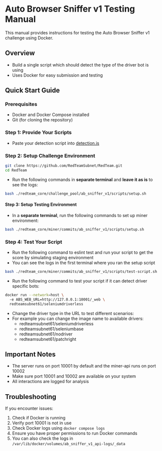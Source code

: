 # Auto Browser Sniffer v1 Testing Manual

This manual provides instructions for testing the Auto Browser Sniffer v1 challenge using Docker.

## Overview

- Build a single script which should detect the type of the driver bot is using
- Uses Docker for easy submission and testing

## Quick Start Guide

### Prerequisites

- Docker and Docker Compose installed
- Git (for cloning the repository)

### Step 1: Provide Your Scripts

- Paste your detection script into [detection.js](../src/templates/static/detection/detection.js)

### Step 2: Setup Challenge Environment

```bash
git clone https://github.com/RedTeamSubnet/RedTeam.git
cd RedTeam
```

- Run the following commands in **separate terminal** and **leave it as is** to see the logs:

```bash
bash ./redteam_core/challenge_pool/ab_sniffer_v1/scripts/setup.sh
```

#### Step 3: Setup Testing Environment

- In a **separate terminal**, run the following commands to set up miner environment:

```bash
bash ./redteam_core/miner/commits/ab_sniffer_v1/scripts/setup.sh
```

### Step 4: Test Your Script

- Run the following command to eslint test and run your script to get the score by simulating staging environment
- You can see the logs in the first terminal where you ran the setup script

```bash
bash ./redteam_core/miner/commits/ab_sniffer_v1/scripts/test-script.sh
```

- Run the following command to test your script if it can detect driver specific bots:

```bash
docker run --network=host \                                                            
  -e ABS_WEB_URL=http://127.0.0.1:10001/_web \
  redteamsubnet61/seleniumdriverless
```

- Change the driver type in the URL to test different scenarios:
- For example you can change the image name to available drivers:
    - redteamsubnet61/seleniumdriverless
    - redteamsubnet61/seleniumbase
    - redteamsubnet61/nodriver
    - redteamsubnet61/patchright

## Important Notes

- The server runs on port 10001 by default and the miner-api runs on port 10002
- Make sure port 10001 and 10002 are available on your system
- All interactions are logged for analysis

## Troubleshooting

If you encounter issues:

1. Check if Docker is running
2. Verify port 10001 is not in use
3. Check Docker logs using `docker compose logs`
4. Ensure you have proper permissions to run Docker commands
5. You can also check the logs in `/var/lib/docker/volumes/ab_sniffer_v1_api-logs/_data`
